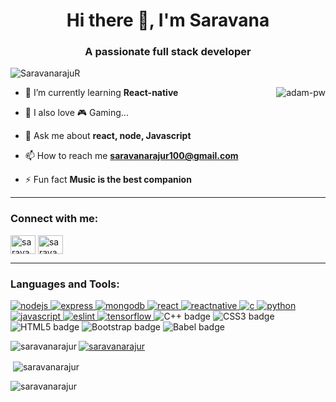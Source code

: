 <h1 align="center">Hi there 👋, I'm Saravana</h1>
<h3 align="center">A passionate full stack developer</h3>

<p align="left"> <img src="https://komarev.com/ghpvc/?username=saravanarajur&label=Profile%20views&color=76b1d5&style=plastic" alt="SaravanarajuR" /> </p>



<p><img align="right" src="https://github.com/Adam-pw/Adam-pw/blob/main/animation_500_kxa883sd.gif" alt="adam-pw" /></p>

- 🌱 I’m currently learning **React-native**

- 💓 I also love 🎮 Gaming...

- 💬 Ask me about **react, node, Javascript**

- 📫 How to reach me **saravanarajur100@gmail.com**

- ⚡ Fun fact **Music is the best companion**

<hr>

<h3 align="left">Connect with me:</h3>
<p align="left">
<a href="https://linkedin.com/in/saravana raju r" target="blank"><img align="center" src="https://raw.githubusercontent.com/rahuldkjain/github-profile-readme-generator/master/src/images/icons/Social/linked-in-alt.svg" alt="saravana raju r" height="30" width="40" /></a>
<a href="https://instagram.com/saravana._______" target="blank"><img align="center" src="https://raw.githubusercontent.com/rahuldkjain/github-profile-readme-generator/master/src/images/icons/Social/instagram.svg" alt="saravana._______" height="30" width="40" /></a>
</p>

<hr>

<h3 align="left">Languages and Tools:</h3>
<p align="left"> <a href="https://nodejs.org" target="_blank"> <img src="https://img.shields.io/badge/node.js-6DA55F?style=plastic&logo=node.js&logoColor=white" alt="nodejs" /> </a> <a href="https://expressjs.com" target="_blank"> <img src="https://img.shields.io/badge/express.js-%23404d59.svg?style=plastic&logo=express&logoColor=%2361DAFB" alt="express" /> </a> <a href="https://www.mongodb.com/" target="_blank"> <img src="https://img.shields.io/badge/MongoDB-%234ea94b.svg?style=plastic&logo=mongodb&logoColor=white" alt="mongodb" /> </a> <a href="https://reactjs.org/" target="_blank"> <img src="https://img.shields.io/badge/react-%2320232a.svg?style=plastic&logo=react&logoColor=%2361DAFB" alt="react" /> </a> <a href="https://reactnative.dev/" target="_blank"> <img src="https://img.shields.io/badge/react_native-%2320232a.svg?style=plastic&logo=react&logoColor=%2361DAFB" alt="reactnative" /> </a> <a href="https://en.wikipedia.org/wiki/C_(programming_language)" target="_blank"> <img src="https://img.shields.io/badge/c-%2300599C.svg?style=plastic&logo=c&logoColor=white" alt="c" /> </a> <a href="https://www.python.org" target="_blank"> <img src="https://img.shields.io/badge/python-3670A0?style=plastic&logo=python&logoColor=ffdd54" alt="python" /> </a> <a href="https://www.javascript.com/" target="_blank"> <img src="https://img.shields.io/badge/javascript-%23323330.svg?style=plastic&logo=javascript&logoColor=%23F7DF1E" alt="javascript" /> </a> <a href="https://eslint.org/" target="_blank"> <img src="https://img.shields.io/badge/ESLint-4B3263?style=plastic&logo=eslint&logoColor=white" alt="eslint" /> </a> <a href="https://www.tensorflow.org/" target="_blank"> <img src="https://img.shields.io/badge/TensorFlow-%23FF6F00.svg?style=plastic&logo=TensorFlow&logoColor=white" alt="tensorflow" /> </a>
 <img src="https://img.shields.io/badge/c++-%2300599C.svg?style=for-the-badge&logo=c%2B%2B&logoColor=white" alt="C++ badge">
  <img src="https://img.shields.io/badge/css3-%231572B6.svg?style=for-the-badge&logo=css3&logoColor=white" alt="CSS3 badge">
  <img src="https://img.shields.io/badge/html5-%23E34F26.svg?style=for-the-badge&logo=html5&logoColor=white" alt="HTML5 badge">
  <img src="https://img.shields.io/badge/bootstrap-%23563D7C.svg?style=for-the-badge&logo=bootstrap&logoColor=white" alt="Bootstrap badge">
  <img src="https://img.shields.io/badge/Babel-F9DC3e?style=for-the-badge&logo=babel&logoColor=black" alt="Babel badge"></p>

<p><img align="left" src="https://github-readme-stats.vercel.app/api/top-langs?username=saravanarajur&show_icons=true&locale=en&layout=compact" alt="saravanarajur" /></p>

<p align="left"> <a href="https://github.com/ryo-ma/github-profile-trophy"><img src="https://github-profile-trophy.vercel.app/?username=saravanarajur" alt="saravanarajur" /></a> </p>

<p>&nbsp;<img align="center" src="https://github-readme-stats.vercel.app/api?username=saravanarajur&show_icons=true&locale=en" alt="saravanarajur" /></p>

<p><img align="center" src="https://github-readme-streak-stats.herokuapp.com/?user=saravanarajur&" alt="saravanarajur" /></p>
